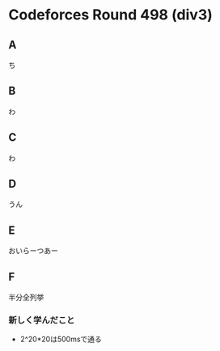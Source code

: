 # Codeforces Round 498 (div3)
## A
ち

## B
わ

## C
わ

## D
うん

## E
おいらーつあー

## F
半分全列挙

### 新しく学んだこと
* 2^20*20は500msで通る
